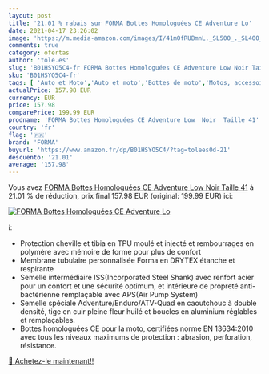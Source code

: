 ```yaml
---
layout: post
title: '21.01 % rabais sur FORMA Bottes Homologuées CE Adventure Lo'
date: 2021-04-17 23:26:02
image: 'https://m.media-amazon.com/images/I/41mOfRUBmnL._SL500_._SL400_.jpg'
comments: true
category: ofertas
author: 'tole.es'
slug: 'B01HSYO5C4-fr FORMA Bottes Homologuées CE Adventure Low Noir Taille 41'
sku: 'B01HSYO5C4-fr'
tags: [ 'Auto et Moto','Auto et moto','Bottes de moto','Motos, accessoires et pièces','Vêtements de protection moto','forma', ]
actualPrice: 157.98 EUR
currency: EUR
price: 157.98
comparePrice: 199.99 EUR
prodname: 'FORMA Bottes Homologuées CE Adventure Low  Noir  Taille 41'
country: 'fr'
flag: '🇫🇷'
brand: 'FORMA'
buyurl: 'https://www.amazon.fr/dp/B01HSYO5C4/?tag=tolees0d-21'
descuento: '21.01'
average: '157.98'
---
```


Vous avez [FORMA Bottes Homologuées CE Adventure Low  Noir  Taille 41](https://www.amazon.fr/dp/B01HSYO5C4/?tag=tolees0d-21)  à  21.01 % de réduction, prix final  157.98 EUR (original: 199.99 EUR) ici:

[![FORMA Bottes Homologuées CE Adventure Lo](https://m.media-amazon.com/images/I/41mOfRUBmnL._SL500_._SL400_.jpg)](https://www.amazon.fr/dp/B01HSYO5C4/?tag=tolees0d-21)

ℹ️:

- Protection cheville et tibia en TPU moulé et injecté et rembourrages en polymère avec mémoire de forme pour plus de confort
- Membrane tubulaire personnalisée Forma en DRYTEX étanche et respirante
- Semelle intermédiaire ISS(Incorporated Steel Shank) avec renfort acier pour un confort et une sécurité optimum, et intérieure de propreté anti-bactérienne remplaçable avec APS(Air Pump System)
- Semelle spéciale Adventure/Enduro/ATV-Quad en caoutchouc à double densité, tige en cuir pleine fleur huilé et boucles en aluminium réglables et remplaçables.
- Bottes homologuées CE pour la moto, certifiées norme EN 13634:2010 avec tous les niveaux maximums de protection : abrasion, perforation, résistance.

[🛒 Achetez-le maintenant!!](https://www.amazon.fr/dp/B01HSYO5C4/?tag=tolees0d-21)
